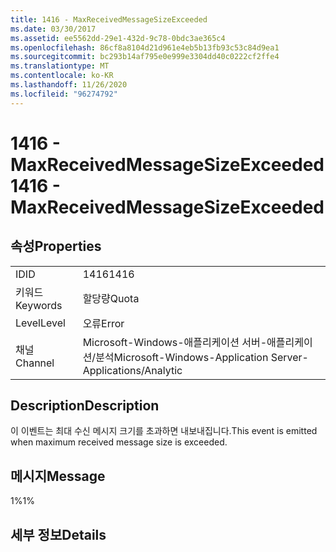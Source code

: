 ```yaml
---
title: 1416 - MaxReceivedMessageSizeExceeded
ms.date: 03/30/2017
ms.assetid: ee5562dd-29e1-432d-9c78-0bdc3ae365c4
ms.openlocfilehash: 86cf8a8104d21d961e4eb5b13fb93c53c84d9ea1
ms.sourcegitcommit: bc293b14af795e0e999e3304dd40c0222cf2ffe4
ms.translationtype: MT
ms.contentlocale: ko-KR
ms.lasthandoff: 11/26/2020
ms.locfileid: "96274792"
---
```

# <a name="1416---maxreceivedmessagesizeexceeded"></a><span data-ttu-id="f196e-102">1416 - MaxReceivedMessageSizeExceeded</span><span class="sxs-lookup"><span data-stu-id="f196e-102">1416 - MaxReceivedMessageSizeExceeded</span></span>

## <a name="properties"></a><span data-ttu-id="f196e-103">속성</span><span class="sxs-lookup"><span data-stu-id="f196e-103">Properties</span></span>  
  
|||  
|-|-|  
|<span data-ttu-id="f196e-104">ID</span><span class="sxs-lookup"><span data-stu-id="f196e-104">ID</span></span>|<span data-ttu-id="f196e-105">1416</span><span class="sxs-lookup"><span data-stu-id="f196e-105">1416</span></span>|  
|<span data-ttu-id="f196e-106">키워드</span><span class="sxs-lookup"><span data-stu-id="f196e-106">Keywords</span></span>|<span data-ttu-id="f196e-107">할당량</span><span class="sxs-lookup"><span data-stu-id="f196e-107">Quota</span></span>|  
|<span data-ttu-id="f196e-108">Level</span><span class="sxs-lookup"><span data-stu-id="f196e-108">Level</span></span>|<span data-ttu-id="f196e-109">오류</span><span class="sxs-lookup"><span data-stu-id="f196e-109">Error</span></span>|  
|<span data-ttu-id="f196e-110">채널</span><span class="sxs-lookup"><span data-stu-id="f196e-110">Channel</span></span>|<span data-ttu-id="f196e-111">Microsoft-Windows-애플리케이션 서버-애플리케이션/분석</span><span class="sxs-lookup"><span data-stu-id="f196e-111">Microsoft-Windows-Application Server-Applications/Analytic</span></span>|  
  
## <a name="description"></a><span data-ttu-id="f196e-112">Description</span><span class="sxs-lookup"><span data-stu-id="f196e-112">Description</span></span>  

 <span data-ttu-id="f196e-113">이 이벤트는 최대 수신 메시지 크기를 초과하면 내보내집니다.</span><span class="sxs-lookup"><span data-stu-id="f196e-113">This event is emitted when maximum received message size is exceeded.</span></span>  
  
## <a name="message"></a><span data-ttu-id="f196e-114">메시지</span><span class="sxs-lookup"><span data-stu-id="f196e-114">Message</span></span>  

 <span data-ttu-id="f196e-115">1%</span><span class="sxs-lookup"><span data-stu-id="f196e-115">1%</span></span>  
  
## <a name="details"></a><span data-ttu-id="f196e-116">세부 정보</span><span class="sxs-lookup"><span data-stu-id="f196e-116">Details</span></span>
